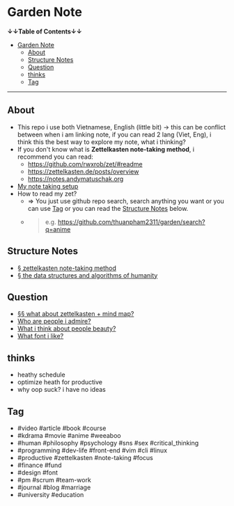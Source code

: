 # Garden Note

**↓↓Table of Contents↓↓**

- [Garden Note](#garden-note)
  - [About](#about)
  - [Structure Notes](#structure-notes)
  - [Question](#question)
  - [thinks](#thinks)
  - [Tag](#tag)

---

## About

- This repo i use both Vietnamese, English (little bit) → this can be conflict between when i am linking note, if you can read 2 lang (Viet, Eng), i think this the best way to explore my note, what i thinking?
- If you don't know what is **Zettelkasten note-taking method**, i recommend you can read:
  - <https://github.com/rwxrob/zet/#readme>
  - <https://zettelkasten.de/posts/overview>
  - <https://notes.andymatuschak.org>
- [My note taking setup](publish/20211017203814.md)
- How to read my zet?
  - ⇒ You just use github repo search, search anything you want or you can use [Tag](#tag) or you can read the [Structure Notes](#structure-notes) below.
  - > e.g. <https://github.com/thuanpham2311/garden/search?q=anime>

## Structure Notes

- [§ zettelkasten note-taking method](publish/20211113231757.md)
- [§ the data structures and algorithms of humanity](20211119152532.md)

## Question

- [§§ what about zettelkasten + mind map?](publish/20211113230401.md)
- [Who are people i admire?](publish/20211017185640.md)
- [What i think about people beauty?](publish/202109121101.md)
- [What font i like?](publish/202107192230.md)

## thinks

- heathy schedule
- optimize heath for productive
- why oop suck? i have no ideas

## Tag

- #video #article #book #course
- #kdrama #movie #anime #weeaboo
- #human #philosophy #psychology #sns #sex #critical_thinking
- #programming #dev-life #front-end #vim #cli #linux
- #productive #zettelkasten #note-taking #focus
- #finance #fund
- #design #font
- #pm #scrum #team-work
- #journal #blog #marriage
- #university #education
